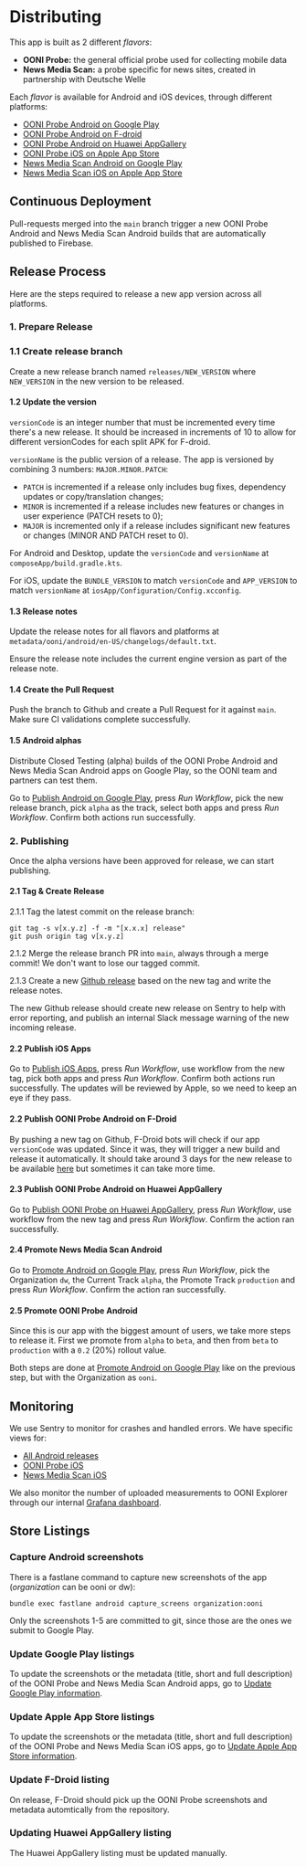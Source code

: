 # Distributing

This app is built as 2 different *flavors*:

- **OONI Probe:** the general official probe used for collecting mobile data
- **News Media Scan:** a probe specific for news sites, created in partnership with Deutsche Welle

Each *flavor* is available for Android and iOS devices, through different platforms:

- [OONI Probe Android on Google Play](https://play.google.com/store/apps/details?id=org.openobservatory.ooniprobe)
- [OONI Probe Android on F-droid](https://f-droid.org/en/packages/org.openobservatory.ooniprobe/)
- [OONI Probe Android on Huawei AppGallery](https://appgallery.huawei.com/app/C105911849)
- [OONI Probe iOS on Apple App Store](https://apps.apple.com/us/app/ooni-probe/id1199566366)
- [News Media Scan Android on Google Play](https://play.google.com/store/apps/details?id=com.dw.ooniprobe)
- [News Media Scan iOS on Apple App Store](https://apps.apple.com/us/app/news-media-scan/id6738992797)

## Continuous Deployment

Pull-requests merged into the `main` branch trigger a new OONI Probe Android and News Media Scan
Android builds that are automatically published to Firebase.

## Release Process

Here are the steps required to release a new app version across all platforms.

### 1. Prepare Release

### 1.1 Create release branch

Create a new release branch named `releases/NEW_VERSION` where `NEW_VERSION` in the new version to
be released.

#### 1.2 Update the version

`versionCode` is an integer number that must be incremented every time there's a new release.
It should be increased in increments of 10 to allow for different versionCodes for each split APK
for F-droid.

`versionName` is the public version of a release. The app is versioned by combining 3 numbers:
`MAJOR.MINOR.PATCH`:

- `PATCH` is incremented if a release only includes bug fixes, dependency updates or
copy/translation changes;
- `MINOR` is incremented if a release includes new features or changes in user experience
(PATCH resets to 0);
- `MAJOR` is incremented only if a release includes significant new features or changes
(MINOR AND PATCH reset to 0).

For Android and Desktop, update the `versionCode` and `versionName` at
`composeApp/build.gradle.kts`.

For iOS, update the `BUNDLE_VERSION` to match `versionCode` and `APP_VERSION` to match `versionName`
at `iosApp/Configuration/Config.xcconfig`.

#### 1.3 Release notes

Update the release notes for all flavors and platforms at
`metadata/ooni/android/en-US/changelogs/default.txt`.

Ensure the release note includes the current engine version as part of the release note.

#### 1.4 Create the Pull Request

Push the branch to Github and create a Pull Request for it against `main`. Make sure CI validations
complete successfully.

#### 1.5 Android alphas

Distribute Closed Testing (alpha) builds of the OONI Probe Android and News Media Scan Android apps
on Google Play, so the OONI team and partners can test them.

Go to [Publish Android on Google Play](https://github.com/ooni/probe-multiplatform/actions/workflows/publish_android_on_google_play.yml),
press *Run Workflow*, pick the new release branch, pick `alpha` as the track, select both apps and
press *Run Workflow*. Confirm both actions run successfully.

### 2. Publishing

Once the alpha versions have been approved for release, we can start publishing.

#### 2.1 Tag & Create Release

2.1.1 Tag the latest commit on the release branch:

```
git tag -s v[x.y.z] -f -m "[x.x.x] release"
git push origin tag v[x.y.z]
```

2.1.2 Merge the release branch PR into `main`, always through a merge commit! We don't want to lose
our tagged commit.

2.1.3 Create a new [Github release](https://github.com/ooni/probe-multiplatform/releases) based on
the new tag and write the release notes.

The new Github release should create new release on Sentry to help with error reporting, and publish
an internal Slack message warning of the new incoming release.

#### 2.2 Publish iOS Apps

Go to [Publish iOS Apps](https://github.com/ooni/probe-multiplatform/actions/workflows/publish_ios.yml),
press *Run Workflow*, use workflow from the new tag, pick both apps and press *Run Workflow*.
Confirm both actions run successfully. The updates will be reviewed by Apple, so we need to keep an
eye if they pass.

#### 2.2 Publish OONI Probe Android on F-Droid

By pushing a new tag on Github, F-Droid bots will check if our app `versionCode` was updated. Since
it was, they will trigger a new build and release it automatically. It should take around 3 days for
the new release to be available [here](https://f-droid.org/en/packages/org.openobservatory.ooniprobe/)
but sometimes it can take more time.

#### 2.3 Publish OONI Probe Android on Huawei AppGallery

Go to [Publish OONI Probe on Huawei AppGallery](https://github.com/ooni/probe-multiplatform/actions/workflows/publish_android_on_huawei.yml),
press *Run Workflow*, use workflow from the new tag and press *Run Workflow*. Confirm the action ran
successfully.

#### 2.4 Promote News Media Scan Android

Go to [Promote Android on Google Play](https://github.com/ooni/probe-multiplatform/actions/workflows/promote_android_on_google_play.yml),
press *Run Workflow*, pick the Organization `dw`, the Current Track
`alpha`, the Promote Track `production` and press *Run Workflow*. Confirm the action ran
successfully.

#### 2.5 Promote OONI Probe Android

Since this is our app with the biggest amount of users, we take more steps to release it. First we
promote from `alpha` to `beta`, and then from `beta` to `production` with a `0.2` (20%) rollout
value.

Both steps are done at [Promote Android on Google Play](https://github.com/ooni/probe-multiplatform/actions/workflows/promote_android_on_google_play.yml) like on the previous step, but with the
Organization as `ooni`.

## Monitoring

We use Sentry to monitor for crashes and handled errors. We have specific views for:
* [All Android releases](https://ooni.sentry.io/issues/?project=4508325642764288&viewId=148098)
* [OONI Probe iOS](https://ooni.sentry.io/issues/?project=4508325650235392&viewId=80423)
* [News Media Scan iOS](https://ooni.sentry.io/issues/?project=4508325650235392&viewId=148094)

We also monitor the number of uploaded measurements to OONI Explorer through our internal
[Grafana dashboard](https://grafana.ooni.org/d/f996246b-e529-420b-b5de-290d5b4e6dd7/ooni-probe-release?orgId=1&var-cnt_value=cnt&var-software_version=1.0&var-test_name=web_connectivity&var-software_name=ooniprobe-android).

## Store Listings

### Capture Android screenshots

There is a fastlane command to capture new screenshots of the app
(*organization* can be ooni or dw):

```
bundle exec fastlane android capture_screens organization:ooni
```

Only the screenshots 1-5 are committed to git, since those are the ones we submit to Google Play.

### Update Google Play listings

To update the screenshots or the metadata (title, short and full description) of the OONI Probe
and News Media Scan Android apps, go to
[Update Google Play information](https://github.com/ooni/probe-multiplatform/actions/workflows/update_google_play.yml).

### Update Apple App Store listings

To update the screenshots or the metadata (title, short and full description) of the OONI Probe
and News Media Scan iOS apps, go to
[Update Apple App Store information](https://github.com/ooni/probe-multiplatform/actions/workflows/update_apple_app_store.yml).

### Update F-Droid listing

On release, F-Droid should pick up the OONI Probe screenshots and metadata automtically from the
repository.

### Updating Huawei AppGallery listing

The Huawei AppGallery listing must be updated manually.
